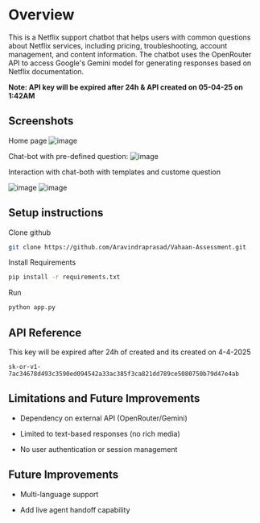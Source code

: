 
# Overview

This is a Netflix support chatbot that helps users with common questions about Netflix services, including pricing, troubleshooting, account management, and content information. The chatbot uses the OpenRouter API to access Google's Gemini model for generating responses based on Netflix documentation.

**Note: API key will be expired after 24h & API created on 05-04-25 on 1:42AM**
## Screenshots

Home page
![image](https://github.com/user-attachments/assets/a18e506f-9584-4804-99b1-08008c6ef7c6)

Chat-bot with pre-defined question:
![image](https://github.com/user-attachments/assets/bc9a488b-b4b1-4eaf-a7ba-937eb9bdf8ab)

Interaction with chat-both with templates and custome question

![image](https://github.com/user-attachments/assets/55eb61ff-4293-48f7-8967-166045214f43)
![image](https://github.com/user-attachments/assets/42cc50ef-85d1-4091-8056-7c0d37e34c0c)


## Setup instructions

Clone github
```bash
git clone https://github.com/Aravindraprasad/Vahaan-Assessment.git
```


Install Requirements 

```bash
pip install -r requirements.txt
```

Run 

```bash
python app.py
```

## API Reference

This key will be expired after 24h of created and its created on 4-4-2025 

```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```

## Limitations and Future Improvements
- Dependency on external API (OpenRouter/Gemini)

- Limited to text-based responses (no rich media)

- No user authentication or session management

## Future Improvements

- Multi-language support

- Add live agent handoff capability
























